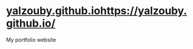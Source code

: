 # [yalzouby.github.io](https://yalzouby.github.io/)https://yalzouby.github.io/
My portfolio website
